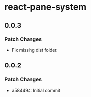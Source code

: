# react-pane-system

## 0.0.3

### Patch Changes

- Fix missing dist folder.

## 0.0.2

### Patch Changes

- a584494: Initial commit

